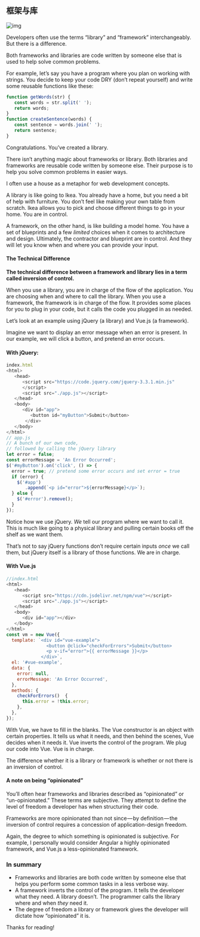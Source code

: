 ## 框架与库

![img](https://cdn-images-1.medium.com/max/1600/1*tO6yh-odg-YDLazUQ6FWVQ.jpeg)



Developers often use the terms “library” and “framework” interchangeably. But there is a difference.

Both frameworks and libraries are code written by someone else that is used to help solve common problems.

For example, let’s say you have a program where you plan on working with strings. You decide to keep your code DRY (don’t repeat yourself) and write some reusable functions like these:

```js
function getWords(str) {
   const words = str.split(' ');
   return words;
}
function createSentence(words) {
   const sentence = words.join(' ');
   return sentence;
}
```

Congratulations. You’ve created a library.

There isn’t anything magic about frameworks or library. Both libraries and frameworks are reusable code written by someone else. Their purpose is to help you solve common problems in easier ways.

I often use a house as a metaphor for web development concepts.

A library is like going to Ikea. You already have a home, but you need a bit of help with furniture. You don’t feel like making your own table from scratch. Ikea allows you to pick and choose different things to go in your home. You are in control.

A framework, on the other hand, is like building a model home. You have a set of blueprints and a few *limited* choices when it comes to architecture and design. Ultimately, the contractor and blueprint are in control. And they will let you know when and where you can provide your input.

#### The Technical Difference

**The technical difference between a framework and library lies in a term called inversion of control.**

When you use a library, you are in charge of the flow of the application. You are choosing when and where to call the library. When you use a framework, the framework is in charge of the flow. It provides some places for you to plug in your code, but it calls the code you plugged in as needed.

Let’s look at an example using jQuery (a library) and Vue.js (a framework).

Imagine we want to display an error message when an error is present. In our example, we will click a button, and pretend an error occurs.

#### With jQuery:

```js
index.html
<html>
   <head>
      <script src="https://code.jquery.com/jquery-3.3.1.min.js"
      </script>
      <script src="./app.js"></script>
   </head>
   <body>
      <div id="app">
         <button id="myButton">Submit</button>
       </div>
   </body>
</html>
// app.js
// A bunch of our own code, 
// followed by calling the jQuery library
let error = false;
const errorMessage = 'An Error Occurred';
$('#myButton').on('click', () => {
  error = true; // pretend some error occurs and set error = true
  if (error) {
    $('#app')
       .append(`<p id="error">${errorMessage}</p>`);
  } else {
    $('#error').remove();
  }
});
```

Notice how we use jQuery. *We* tell our program where we want to call it. This is much like going to a physical library and pulling certain books off the shelf as we want them.

That’s not to say jQuery functions don’t require certain inputs *once* we call them, but jQuery itself is a library of those functions. We are in charge.

#### With Vue.js

```js
//index.html
<html>
   <head>
      <script src="https://cdn.jsdelivr.net/npm/vue"></script>
      <script src="./app.js"></script>
   </head>
   <body>
      <div id="app"></div>
   </body>
</html>
const vm = new Vue({
  template: `<div id="vue-example">
               <button @click="checkForErrors">Submit</button>
               <p v-if="error">{{ errorMessage }}</p>
             </div>`,
  el: '#vue-example',
  data: {
    error: null,
    errorMessage: 'An Error Occurred',
  },
  methods: {
    checkForErrors()  {
      this.error = !this.error;
    },
  },
});
```

With Vue, we have to fill in the blanks. The Vue constructor is an object with certain properties. It tells us what it needs, and then behind the scenes, Vue decides when it needs it. Vue inverts the control of the program. We plug our code into Vue. Vue is in charge.

The difference whether it is a library or framework is whether or not there is an inversion of control.

#### A note on being “opinionated”

You’ll often hear frameworks and libraries described as “opinionated” or “un-opinionated.” These terms are subjective. They attempt to define the level of freedom a developer has when structuring their code.

Frameworks are more opinionated than not since — by definition — the inversion of control requires a concession of application-design freedom.

Again, the degree to which something is opinionated is subjective. For example, I personally would consider Angular a highly opinionated framework, and Vue.js a less-opinionated framework.

### In summary

- Frameworks and libraries are both code written by someone else that helps you perform some common tasks in a less verbose way.
- A framework inverts the control of the program. It tells the developer what they need. A library doesn’t. The programmer calls the library where and when *they* need it.
- The degree of freedom a library or framework gives the developer will dictate how “opinionated” it is.

Thanks for reading!